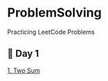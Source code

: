 # ProblemSolving
Practicing LeetCode Problems

## 🔸 Day 1

[1. Two Sum](1.First_10_Days/Day_1/Two_Sum.cpp) <br>